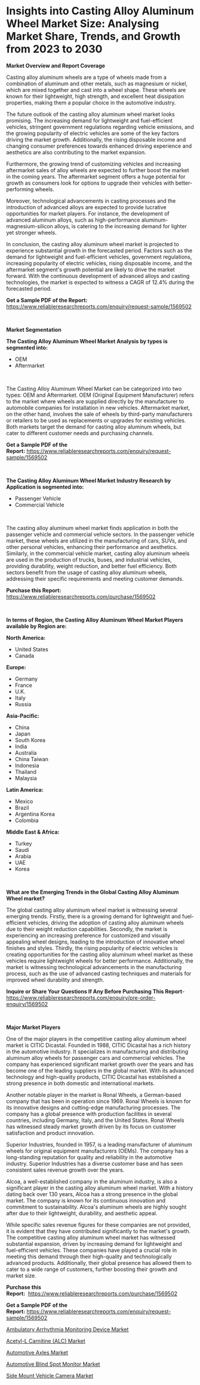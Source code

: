 <p><h1>Insights into Casting Alloy Aluminum Wheel Market Size: Analysing Market Share, Trends, and Growth from 2023 to 2030</h1></p><p><strong>Market Overview and Report Coverage</strong></p>
<p><p>Casting alloy aluminum wheels are a type of wheels made from a combination of aluminum and other metals, such as magnesium or nickel, which are mixed together and cast into a wheel shape. These wheels are known for their lightweight, high strength, and excellent heat dissipation properties, making them a popular choice in the automotive industry.</p><p>The future outlook of the casting alloy aluminum wheel market looks promising. The increasing demand for lightweight and fuel-efficient vehicles, stringent government regulations regarding vehicle emissions, and the growing popularity of electric vehicles are some of the key factors driving the market growth. Additionally, the rising disposable income and changing consumer preferences towards enhanced driving experience and aesthetics are also contributing to the market expansion.</p><p>Furthermore, the growing trend of customizing vehicles and increasing aftermarket sales of alloy wheels are expected to further boost the market in the coming years. The aftermarket segment offers a huge potential for growth as consumers look for options to upgrade their vehicles with better-performing wheels.</p><p>Moreover, technological advancements in casting processes and the introduction of advanced alloys are expected to provide lucrative opportunities for market players. For instance, the development of advanced aluminum alloys, such as high-performance aluminum-magnesium-silicon alloys, is catering to the increasing demand for lighter yet stronger wheels.</p><p>In conclusion, the casting alloy aluminum wheel market is projected to experience substantial growth in the forecasted period. Factors such as the demand for lightweight and fuel-efficient vehicles, government regulations, increasing popularity of electric vehicles, rising disposable income, and the aftermarket segment's growth potential are likely to drive the market forward. With the continuous development of advanced alloys and casting technologies, the market is expected to witness a CAGR of 12.4% during the forecasted period.</p></p>
<p><strong>Get a Sample PDF of the Report:</strong> <a href="https://www.reliableresearchreports.com/enquiry/request-sample/1569502">https://www.reliableresearchreports.com/enquiry/request-sample/1569502</a></p>
<p>&nbsp;</p>
<p><strong>Market Segmentation</strong></p>
<p><strong>The Casting Alloy Aluminum Wheel Market Analysis by types is segmented into:</strong></p>
<p><ul><li>OEM</li><li>Aftermarket</li></ul></p>
<p>&nbsp;</p>
<p><p>The Casting Alloy Aluminum Wheel Market can be categorized into two types: OEM and Aftermarket. OEM (Original Equipment Manufacturer) refers to the market where wheels are supplied directly by the manufacturer to automobile companies for installation in new vehicles. Aftermarket market, on the other hand, involves the sale of wheels by third-party manufacturers or retailers to be used as replacements or upgrades for existing vehicles. Both markets target the demand for casting alloy aluminum wheels, but cater to different customer needs and purchasing channels.</p></p>
<p><strong>Get a Sample PDF of the Report:</strong>&nbsp;<a href="https://www.reliableresearchreports.com/enquiry/request-sample/1569502">https://www.reliableresearchreports.com/enquiry/request-sample/1569502</a></p>
<p>&nbsp;</p>
<p><strong>The Casting Alloy Aluminum Wheel Market Industry Research by Application is segmented into:</strong></p>
<p><ul><li>Passenger Vehicle</li><li>Commercial Vehicle</li></ul></p>
<p>&nbsp;</p>
<p><p>The casting alloy aluminum wheel market finds application in both the passenger vehicle and commercial vehicle sectors. In the passenger vehicle market, these wheels are utilized in the manufacturing of cars, SUVs, and other personal vehicles, enhancing their performance and aesthetics. Similarly, in the commercial vehicle market, casting alloy aluminum wheels are used in the production of trucks, buses, and industrial vehicles, providing durability, weight reduction, and better fuel efficiency. Both sectors benefit from the usage of casting alloy aluminum wheels, addressing their specific requirements and meeting customer demands.</p></p>
<p><strong>Purchase this Report:</strong>&nbsp; <a href="https://www.reliableresearchreports.com/purchase/1569502">https://www.reliableresearchreports.com/purchase/1569502</a></p>
<p>&nbsp;</p>
<p><strong>In terms of Region, the Casting Alloy Aluminum Wheel Market Players available by Region are:</strong></p>
<p>
    <p> <strong> North America: </strong>
        <ul>
            <li>United States</li>
            <li>Canada</li>
        </ul>
        </p> 
    <p> <strong> Europe: </strong>
        <ul>
            <li>Germany</li>
            <li>France</li>
            <li>U.K.</li>
            <li>Italy</li>
            <li>Russia</li>
        </ul>
        </p> 
    <p> <strong> Asia-Pacific: </strong>
        <ul>
            <li>China</li>
            <li>Japan</li>
            <li>South Korea</li>
            <li>India</li>
            <li>Australia</li>
            <li>China Taiwan</li>
            <li>Indonesia</li>
            <li>Thailand</li>
            <li>Malaysia</li>
        </ul>
        </p> 
    <p> <strong> Latin America: </strong>
        <ul>
            <li>Mexico</li>
            <li>Brazil</li>
            <li>Argentina Korea</li>
            <li>Colombia</li>
        </ul>
        </p> 
    <p> <strong> Middle East & Africa: </strong>
        <ul>
            <li>Turkey</li>
            <li>Saudi</li>
            <li>Arabia</li>
            <li>UAE</li>
            <li>Korea</li>
        </ul>
    </p>
    </p>
<p>&nbsp;</p>
<p><strong>What are the Emerging Trends in the Global Casting Alloy Aluminum Wheel market?</strong></p>
<p><p>The global casting alloy aluminum wheel market is witnessing several emerging trends. Firstly, there is a growing demand for lightweight and fuel-efficient vehicles, driving the adoption of casting alloy aluminum wheels due to their weight reduction capabilities. Secondly, the market is experiencing an increasing preference for customized and visually appealing wheel designs, leading to the introduction of innovative wheel finishes and styles. Thirdly, the rising popularity of electric vehicles is creating opportunities for the casting alloy aluminum wheel market as these vehicles require lightweight wheels for better performance. Additionally, the market is witnessing technological advancements in the manufacturing process, such as the use of advanced casting techniques and materials for improved wheel durability and strength.</p></p>
<p><strong>Inquire or Share Your Questions If Any Before Purchasing This Report</strong>- <a href="https://www.reliableresearchreports.com/enquiry/pre-order-enquiry/1569502">https://www.reliableresearchreports.com/enquiry/pre-order-enquiry/1569502</a></p>
<p>&nbsp;</p>
<p><strong>Major Market Players</strong></p>
<p><p>One of the major players in the competitive casting alloy aluminum wheel market is CITIC Dicastal. Founded in 1988, CITIC Dicastal has a rich history in the automotive industry. It specializes in manufacturing and distributing aluminum alloy wheels for passenger cars and commercial vehicles. The company has experienced significant market growth over the years and has become one of the leading suppliers in the global market. With its advanced technology and high-quality products, CITIC Dicastal has established a strong presence in both domestic and international markets.</p><p>Another notable player in the market is Ronal Wheels, a German-based company that has been in operation since 1969. Ronal Wheels is known for its innovative designs and cutting-edge manufacturing processes. The company has a global presence with production facilities in several countries, including Germany, Italy, and the United States. Ronal Wheels has witnessed steady market growth driven by its focus on customer satisfaction and product innovation.</p><p>Superior Industries, founded in 1957, is a leading manufacturer of aluminum wheels for original equipment manufacturers (OEMs). The company has a long-standing reputation for quality and reliability in the automotive industry. Superior Industries has a diverse customer base and has seen consistent sales revenue growth over the years.</p><p>Alcoa, a well-established company in the aluminum industry, is also a significant player in the casting alloy aluminum wheel market. With a history dating back over 130 years, Alcoa has a strong presence in the global market. The company is known for its continuous innovation and commitment to sustainability. Alcoa's aluminum wheels are highly sought after due to their lightweight, durability, and aesthetic appeal.</p><p>While specific sales revenue figures for these companies are not provided, it is evident that they have contributed significantly to the market's growth. The competitive casting alloy aluminum wheel market has witnessed substantial expansion, driven by increasing demand for lightweight and fuel-efficient vehicles. These companies have played a crucial role in meeting this demand through their high-quality and technologically advanced products. Additionally, their global presence has allowed them to cater to a wide range of customers, further boosting their growth and market size.</p></p>
<p><strong>Purchase this Report:</strong>&nbsp;&nbsp;<a href="https://www.reliableresearchreports.com/purchase/1569502">https://www.reliableresearchreports.com/purchase/1569502</a></p>
<p></p>
<p><strong>Get a Sample PDF of the Report:</strong>&nbsp;<a href="https://www.reliableresearchreports.com/enquiry/request-sample/1569502">https://www.reliableresearchreports.com/enquiry/request-sample/1569502</a></p>
<p><p><a href="https://www.linkedin.com/pulse/decoding-ambulatory-arrhythmia-monitoring-device-market/">Ambulatory Arrhythmia Monitoring Device Market</a></p><p><a href="https://medium.com/@dennismurphy47/decoding-acetyl-l-carnitine-alc-market-metrics-market-share-trends-and-growth-patterns-2e93f2b6c962">Acetyl-L Carnitine (ALC) Market</a></p><p><a href="https://medium.com/@irwingibson727/automotive-axles-market-trends-forecast-and-competitive-analysis-to-2030-03dff8b50879">Automotive Axles Market</a></p><p><a href="https://www.linkedin.com/pulse/automotive-blind-spot-monitor-market-research-report-unlocks/">Automotive Blind Spot Monitor Market</a></p><p><a href="https://www.linkedin.com/pulse/side-mount-vehicle-camera-market-challenges-opportunities/">Side Mount Vehicle Camera Market</a></p></p>